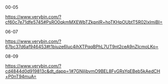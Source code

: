 00-05 

https://www.verybin.com/?cf60c7e71dfe5745#PsRO0qkmMXEWbTZkpnIR+hoTKHpOUbtT5R02lxlmiBI= 

06-07

https://www.verybin.com/?67bc37d6af946453#t1biuze6Iuc4ihXTPqqBPhL7UT9nt2ceA9nZIcmoLKo=

08-09

https://www.verybin.com/?cd4844d0d919813c&dt_dapp=1#7GNjljbvmO9BEL8FvGRsYqEBeb5kAedCH+P0nT94muA=
